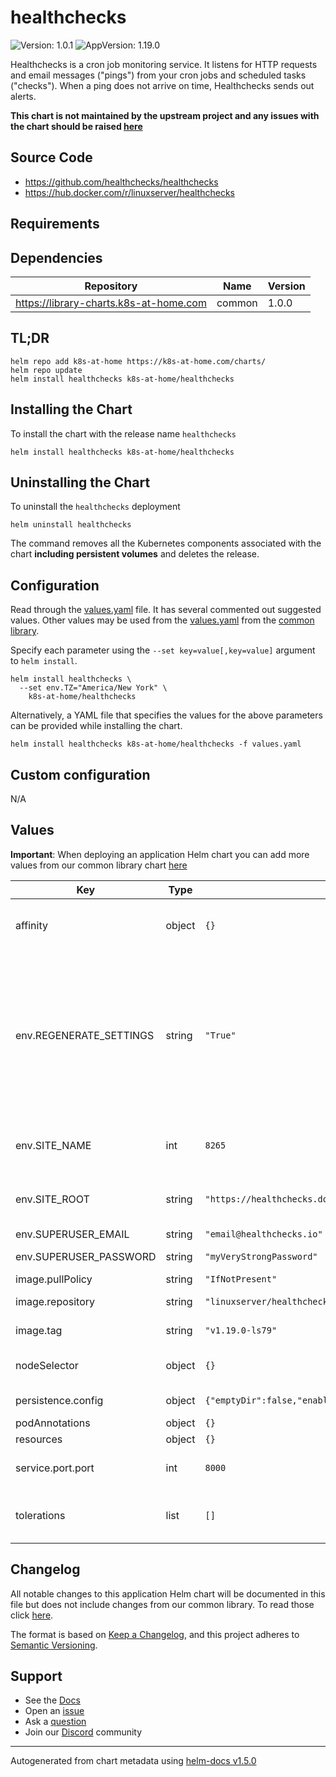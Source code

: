 # healthchecks

![Version: 1.0.1](https://img.shields.io/badge/Version-1.0.1-informational?style=flat-square) ![AppVersion: 1.19.0](https://img.shields.io/badge/AppVersion-1.19.0-informational?style=flat-square)

Healthchecks is a cron job monitoring service. It listens for HTTP requests and email messages ("pings") from your cron jobs and scheduled tasks ("checks"). When a ping does not arrive on time, Healthchecks sends out alerts.

**This chart is not maintained by the upstream project and any issues with the chart should be raised [here](https://github.com/k8s-at-home/charts/issues/new/choose)**

## Source Code

* <https://github.com/healthchecks/healthchecks>
* <https://hub.docker.com/r/linuxserver/healthchecks>

## Requirements

## Dependencies

| Repository | Name | Version |
|------------|------|---------|
| https://library-charts.k8s-at-home.com | common | 1.0.0 |

## TL;DR

```console
helm repo add k8s-at-home https://k8s-at-home.com/charts/
helm repo update
helm install healthchecks k8s-at-home/healthchecks
```

## Installing the Chart

To install the chart with the release name `healthchecks`

```console
helm install healthchecks k8s-at-home/healthchecks
```

## Uninstalling the Chart

To uninstall the `healthchecks` deployment

```console
helm uninstall healthchecks
```

The command removes all the Kubernetes components associated with the chart **including persistent volumes** and deletes the release.

## Configuration

Read through the [values.yaml](./values.yaml) file. It has several commented out suggested values.
Other values may be used from the [values.yaml](https://github.com/k8s-at-home/library-charts/tree/main/charts/stable/common/values.yaml) from the [common library](https://github.com/k8s-at-home/library-charts/tree/main/charts/stable/common).

Specify each parameter using the `--set key=value[,key=value]` argument to `helm install`.

```console
helm install healthchecks \
  --set env.TZ="America/New York" \
    k8s-at-home/healthchecks
```

Alternatively, a YAML file that specifies the values for the above parameters can be provided while installing the chart.

```console
helm install healthchecks k8s-at-home/healthchecks -f values.yaml
```

## Custom configuration

N/A

## Values

**Important**: When deploying an application Helm chart you can add more values from our common library chart [here](https://github.com/k8s-at-home/library-charts/tree/main/charts/stable/common)

| Key | Type | Default | Description |
|-----|------|---------|-------------|
| affinity | object | `{}` | Affinity settings for pod assignment of the GUI |
| env.REGENERATE_SETTINGS | string | `"True"` | Set to true to always override the local_settings.py file with values from environment variables. Do not set to True if you have made manual modifications to this file. |
| env.SITE_NAME | int | `8265` | The site's name (e.g., "Example Corp HealthChecks") |
| env.SITE_ROOT | string | `"https://healthchecks.domain"` | The site's top-level URL and the port it listens to |
| env.SUPERUSER_EMAIL | string | `"email@healthchecks.io"` | Superuser email |
| env.SUPERUSER_PASSWORD | string | `"myVeryStrongPassword"` | Superuser password |
| image.pullPolicy | string | `"IfNotPresent"` |  |
| image.repository | string | `"linuxserver/healthchecks"` | healthchecks image |
| image.tag | string | `"v1.19.0-ls79"` | healthchecks image tag |
| nodeSelector | object | `{}` | Node labels for pod assignment of the GUI |
| persistence.config | object | `{"emptyDir":false,"enabled":false,"mountpath":"/config"}` | Volume used for configuration |
| podAnnotations | object | `{}` | Pod annotations |
| resources | object | `{}` |  |
| service.port.port | int | `8000` | Kubernetes port where the GUI is exposed |
| tolerations | list | `[]` | Toleration labels for pod assignment of the GUI |

## Changelog

All notable changes to this application Helm chart will be documented in this file but does not include changes from our common library. To read those click [here](https://github.com/k8s-at-home/library-charts/tree/main/charts/stable/common#changelog).

The format is based on [Keep a Changelog](https://keepachangelog.com/en/1.0.0/), and this project adheres to [Semantic Versioning](https://semver.org/spec/v2.0.0.html).

## Support

- See the [Docs](https://docs.k8s-at-home.com/our-helm-charts/getting-started/)
- Open an [issue](https://github.com/k8s-at-home/charts/issues/new/choose)
- Ask a [question](https://github.com/k8s-at-home/organization/discussions)
- Join our [Discord](https://discord.gg/sTMX7Vh) community

----------------------------------------------
Autogenerated from chart metadata using [helm-docs v1.5.0](https://github.com/norwoodj/helm-docs/releases/v1.5.0)